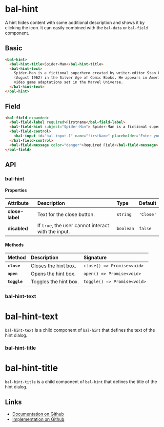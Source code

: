 # bal-hint

<!-- START: human documentation top -->

A hint hides content with some additional description and shows it by clicking the icon.
It can easily combined with the `bal-data` or `bal-field` component.

<!-- END: human documentation top -->

## Basic

<ClientOnly>  <docs-demo-bal-hint-46></docs-demo-bal-hint-46></ClientOnly>

```html
<bal-hint>
  <bal-hint-title>Spider-Man</bal-hint-title>
  <bal-hint-text>
    Spider-Man is a fictional superhero created by writer-editor Stan Lee and writer-artist Steve Ditko. He first appeared in the anthology comic book Amazing Fantasy #15
    (August 1962) in the Silver Age of Comic Books. He appears in American comic books published by Marvel Comics, as well as in a number of movies, television shows, and
    video game adaptations set in the Marvel Universe.
  </bal-hint-text>
</bal-hint>
```

## Field

<ClientOnly>  <docs-demo-bal-hint-47></docs-demo-bal-hint-47></ClientOnly>

```html
<bal-field expanded>
  <bal-field-label required>Firstname</bal-field-label>
  <bal-field-hint subject="Spider-Man"> Spider-Man is a fictional superhero created by writer-editor Stan Lee and writer-artist Steve Ditko. </bal-field-hint>
  <bal-field-control>
    <bal-input id="bal-input-1" name="firstName" placeholder="Enter your firstname"></bal-input>
  </bal-field-control>
  <bal-field-message color="danger">Required Field</bal-field-message>
</bal-field>
```


## API

### bal-hint

#### Properties

| Attribute       | Description                                         | Type      | Default   |
| :-------------- | :-------------------------------------------------- | :-------- | :-------- |
| **close-label** | Text for the close button.                          | `string`  | `'Close'` |
| **disabled**    | If `true`, the user cannot interact with the input. | `boolean` | `false`   |

#### Methods

| Method       | Description           | Signature                   |
| :----------- | :-------------------- | :-------------------------- |
| **`close`**  | Closes the hint box.  | `close() => Promise<void>`  |
| **`open`**   | Opens the hint box.   | `open() => Promise<void>`   |
| **`toggle`** | Toggles the hint box. | `toggle() => Promise<void>` |

### bal-hint-text


# bal-hint-text

`bal-hint-text` is a child component of `bal-hint` that defines the text of the hint dialog.



### bal-hint-title


# bal-hint-title

`bal-hint-title` is a child component of `bal-hint` that defines the title of the hint dialog.





<!-- START: human documentation bottom -->

<!-- END: human documentation bottom -->


## Links

* [Documentation on Github](https://github.com/baloise/ui-library/blob/master/docs/src/components/components/bal-hint.md)
* [Implementation on Github](https://github.com/baloise/ui-library/blob/master/packages/components/src/components/bal-hint)
